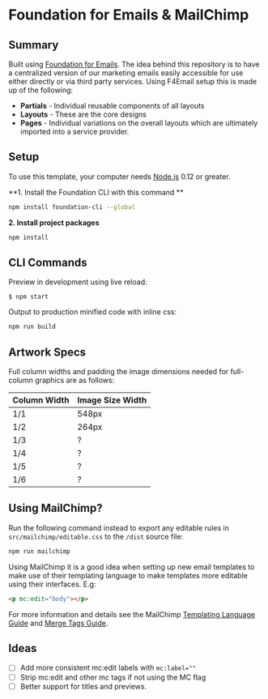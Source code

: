 # Foundation for Emails & MailChimp

## Summary

Built using [Foundation for Emails](http://github.com/zurb/foundation-emails/). The idea behind this repository is to have a centralized version of our marketing emails easily accessible for use either directly or via third party services. Using F4Email setup this is made up of the following:

- **Partials** - Individual reusable components of all layouts
- **Layouts** - These are the core designs
- **Pages** - Individual variations on the overall layouts which are ultimately imported into a service provider.

## Setup

To use this template, your computer needs [Node.js](https://nodejs.org/en/) 0.12 or greater.

**1. Install the Foundation CLI with this command **

```bash
npm install foundation-cli --global
```
**2. Install project packages**

```bash
npm install
```

## CLI Commands

Preview in development using live reload:
```
$ npm start
```
Output to production minified code with inline css:

```bash
npm run build
```

## Artwork Specs

Full column widths and padding the image dimensions needed for full-column graphics are as follows:

| Column Width | Image Size Width |
|--------------|------------------|
| 1/1          | 548px            |
| 1/2          | 264px            |
| 1/3          | ?                |
| 1/4          | ?                |
| 1/5          | ?                |
| 1/6          | ?                |


## Using MailChimp?

Run the following command instead to export any editable rules in `src/mailchimp/editable.css` to the `/dist` source file:

```bash
npm run mailchimp
```

Using MailChimp it is a good idea when setting up new email templates to make use of their templating language to make templates more editable using their interfaces. E.g:
```html
<p mc:edit="body"></p>
```

For more information and details see the MailChimp [Templating Language Guide](http://templates.mailchimp.com/getting-started/template-language/) and [Merge Tags Guide](http://templates.mailchimp.com/getting-started/merge-tags/basic-merge-tags/).

## Ideas

- [ ] Add more consistent mc:edit labels with `mc:label=""`
- [ ] Strip mc:edit and other mc tags if not using the MC flag
- [ ] Better support for titles and previews.
